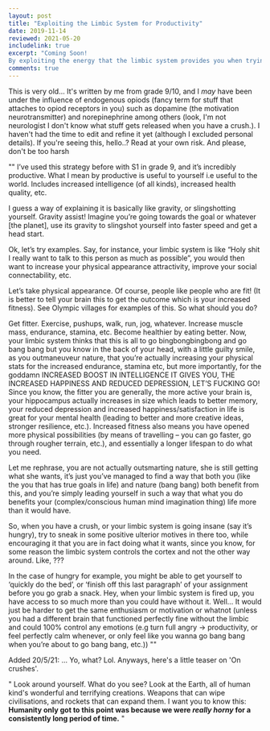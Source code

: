 ```yaml
---
layout: post
title: "Exploiting the Limbic System for Productivity"
date: 2019-11-14
reviewed: 2021-05-20
includelink: true
excerpt: "Coming Soon! 
By exploiting the energy that the limbic system provides you when trying to achieve a goal, if you can align your limbic + prefrontal goals together it allows you to be productive."
comments: true
---
```

This is very old... It's written by me from grade 9/10, and I *may* have been under the influence of endogenous opiods (fancy term for stuff that attaches to opiod receptors in you) such as dopamine (the motivation neurotransmitter) and norepinephrine among others (look, I'm not neurologist I don't know what stuff gets released when you have a crush.). I haven't had the time to edit and refine it yet (although I excluded personal details). If you're seeing this, hello..? Read at your own risk. And please, don't be too harsh

<span class='page-divider'> 
	<span class='one'></span>
	<span class='two'></span>
</span>
""
 I’ve used this strategy before with S1 in grade 9, and it’s incredibly productive. What I mean by productive is useful to yourself i.e useful to the world. Includes increased intelligence (of all kinds), increased health quality, etc. 

I guess a way of explaining it is basically like gravity, or slingshotting yourself. Gravity assist! Imagine you’re going towards the goal or whatever [the planet], use its gravity to slingshot yourself into faster speed and get a head start.

Ok, let’s try examples. Say, for instance, your limbic system is like “Holy shit I really want to talk to this person as much as possible”, you would then want to increase your physical appearance attractivity, improve your social connectability, etc. 

Let’s take physical appearance. Of course, people like people who are fit! (It is better to tell your brain this to get the outcome which is your increased fitness). See Olympic villages for examples of this. So what should you do? 

Get fitter. Exercise, pushups, walk, run, jog, whatever. Increase muscle mass, endurance, stamina, etc. Become healthier by eating better. Now, your limbic system thinks that this is all to go bingbongbingbong and go bang bang but you know in the back of your head, with a little guilty smile, as you outmaneuveur nature, that you’re actually increasing your physical stats for the increased endurance, stamina etc, but more importantly, for the goddamn INCREASED BOOST IN INTELLIGENCE IT GIVES YOU, THE INCREASED HAPPINESS AND REDUCED DEPRESSION, LET’S FUCKING GO! Since you know, the fitter you are generally, the more active your brain is, your hippocampus actually increases in size which leads to better memory, your reduced depression and increased happiness/satisfaction in life is great for your mental health (leading to better and more creative ideas, stronger resilience, etc.). Increased fitness also means you have opened more physical possibilities (by means of travelling – you can go faster, go through rougher terrain, etc.), and essentially a longer lifespan to do what you need.

 Let me rephrase, you are not actually outsmarting nature, she is still getting what she wants, it’s just you’ve managed to find a way that both you (like the you that has true goals in life) and nature (bang bang) both benefit from this, and you’re simply leading yourself in such a way that what you do benefits your (complex/conscious human mind imagination thing) life more than it would have.

So, when you have a crush, or your limbic system is going insane (say it’s hungry), try to sneak in some positive ulterior motives in there too, while encouraging it that you are in fact doing what it wants, since you know, for some reason the limbic system controls the cortex and not the other way around. Like, ???

In the case of hungry for example, you might be able to get yourself to ‘quickly do the bed’, or ‘finish off this last paragraph’ of your assignment before you go grab a snack. Hey, when your limbic system is fired up, you have access to so much more than you could have without it. Well… It would just be  harder to get the same enthusiasm or motivation or whatnot (unless you had a different brain that functioned perfectly fine without the limbic and could 100% control any emotions (e.g turn full angry -> productivity, or feel perfectly calm whenever, or only feel like you wanna go bang bang when you’re about to go bang bang, etc.))
""

Added 20/5/21: ... Yo, what? Lol. Anyways, here's a little teaser on 'On crushes'.

"
Look around yourself. What do you see? Look at the Earth, all of human kind's wonderful and terrifying creations. Weapons that can wipe civilisations, and rockets that can expand them.
I want you to know this:
**Humanity only got to this point was because we were *really horny* for a consistently long period of time.** "


